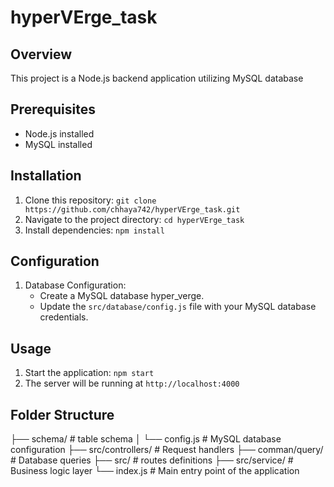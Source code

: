 # hyperVErge_task

## Overview
This project is a Node.js backend application utilizing MySQL database

## Prerequisites
- Node.js installed 
- MySQL installed 

## Installation
1. Clone this repository: `git clone https://github.com/chhaya742/hyperVErge_task.git`
2. Navigate to the project directory: `cd hyperVErge_task`
3. Install dependencies: `npm install`

## Configuration
1. Database Configuration:
   - Create a MySQL database hyper_verge.
   - Update the `src/database/config.js` file with your MySQL database credentials.

## Usage
1. Start the application: `npm start`
2. The server will be running at `http://localhost:4000` 

## Folder Structure
├── schema/ # table schema
│ └── config.js # MySQL database configuration
├── src/controllers/ # Request handlers
├── comman/query/ # Database queries
├── src/ # routes definitions
├── src/service/ # Business logic layer
└── index.js # Main entry point of the application
